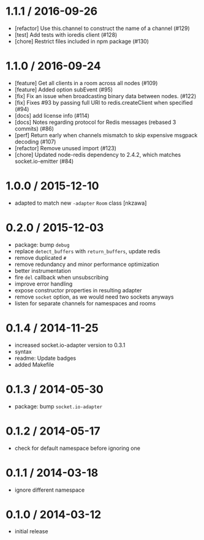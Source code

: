 
1.1.1 / 2016-09-26
==================

 * [refactor] Use this.channel to construct the name of a channel (#129)
 * [test] Add tests with ioredis client (#128)
 * [chore] Restrict files included in npm package (#130)

1.1.0 / 2016-09-24
==================

 * [feature] Get all clients in a room across all nodes (#109)
 * [feature] Added option subEvent (#95)
 * [fix] Fix an issue when broadcasting binary data between nodes. (#122)
 * [fix] Fixes #93 by passing full URI to redis.createClient when specified (#94)
 * [docs] add license info (#114)
 * [docs] Notes regarding protocol for Redis messages (rebased 3 commits) (#86)
 * [perf] Return early when channels mismatch to skip expensive msgpack decoding (#107)
 * [refactor] Remove unused import (#123)
 * [chore] Updated node-redis dependency to 2.4.2, which matches socket.io-emitter (#84)

1.0.0 / 2015-12-10
==================

  * adapted to match new `-adapter` `Room` class [nkzawa]

0.2.0 / 2015-12-03
==================

  * package: bump `debug`
  * replace `detect_buffers` with `return_buffers`, update redis
  * remove duplicated `#`
  * remove redundancy and minor performance optimization
  * better instrumentation
  * fire `del` callback when unsubscribing
  * improve error handling
  * expose constructor properties in resulting adapter
  * remove `socket` option, as we would need two sockets anyways
  * listen for separate channels for namespaces and rooms

0.1.4 / 2014-11-25
==================

 * increased socket.io-adapter version to 0.3.1
 * syntax
 * readme: Update badges
 * added Makefile

0.1.3 / 2014-05-30
==================

 * package: bump `socket.io-adapter`

0.1.2 / 2014-05-17
==================

 * check for default namespace before ignoring one

0.1.1 / 2014-03-18
==================

 * ignore different namespace

0.1.0 / 2014-03-12
==================

 * initial release
